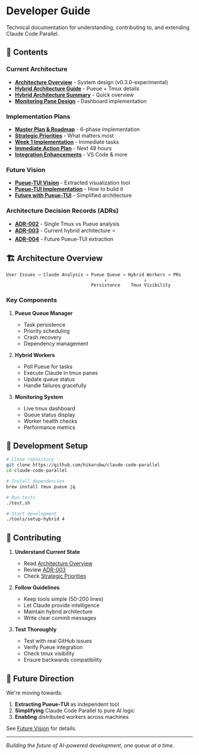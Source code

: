 # Developer Guide

Technical documentation for understanding, contributing to, and extending Claude Code Parallel.

## 📁 Contents

### Current Architecture
- **[Architecture Overview](current-architecture/ARCHITECTURE.md)** - System design (v0.3.0-experimental)
- **[Hybrid Architecture Guide](current-architecture/HYBRID-ARCHITECTURE-GUIDE.md)** - Pueue + Tmux details
- **[Hybrid Architecture Summary](current-architecture/HYBRID-ARCHITECTURE-SUMMARY.md)** - Quick overview
- **[Monitoring Pane Design](current-architecture/MONITORING-PANE-DESIGN.md)** - Dashboard implementation

### Implementation Plans
- **[Master Plan & Roadmap](implementation/MASTER-PLAN-AND-ROADMAP.md)** - 6-phase implementation
- **[Strategic Priorities](implementation/STRATEGIC-PRIORITIES.md)** - What matters most
- **[Week 1 Implementation](implementation/WEEK-1-IMPLEMENTATION-PLAN.md)** - Immediate tasks
- **[Immediate Action Plan](implementation/IMMEDIATE-ACTION-PLAN.md)** - Next 48 hours
- **[Integration Enhancements](implementation/INTEGRATION_ENHANCEMENTS.md)** - VS Code & more

### Future Vision
- **[Pueue-TUI Vision](future-vision/PUEUE-TUI-FUTURE-VISION.md)** - Extracted visualization tool
- **[Pueue-TUI Implementation](future-vision/PUEUE-TUI-IMPLEMENTATION-PLAN.md)** - How to build it
- **[Future with Pueue-TUI](future-vision/FUTURE-WITH-PUEUE-TUI.md)** - Simplified architecture

### Architecture Decision Records (ADRs)
- **[ADR-002](adr/ADR-002-SINGLE-TMUX-VS-PUEUE.md)** - Single Tmux vs Pueue analysis
- **[ADR-003](adr/ADR-003-HYBRID-PUEUE-TMUX.md)** - Current hybrid architecture ⭐
- **[ADR-004](adr/ADR-004-PUEUE-NATIVE-AND-PUEUE-TUI.md)** - Future Pueue-TUI extraction

## 🏗️ Architecture Overview

```
User Issues → Claude Analysis → Pueue Queue → Hybrid Workers → PRs
                                     ↓              ↓
                                Persistence    Tmux Visibility
```

### Key Components

1. **Pueue Queue Manager**
   - Task persistence
   - Priority scheduling
   - Crash recovery
   - Dependency management

2. **Hybrid Workers**
   - Poll Pueue for tasks
   - Execute Claude in tmux panes
   - Update queue status
   - Handle failures gracefully

3. **Monitoring System**
   - Live tmux dashboard
   - Queue status display
   - Worker health checks
   - Performance metrics

## 🔧 Development Setup

```bash
# Clone repository
git clone https://github.com/hikarubw/claude-code-parallel
cd claude-code-parallel

# Install dependencies
brew install tmux pueue jq

# Run tests
./test.sh

# Start development
./tools/setup-hybrid 4
```

## 📝 Contributing

1. **Understand Current State**
   - Read [Architecture Overview](current-architecture/ARCHITECTURE.md)
   - Review [ADR-003](adr/ADR-003-HYBRID-PUEUE-TMUX.md)
   - Check [Strategic Priorities](implementation/STRATEGIC-PRIORITIES.md)

2. **Follow Guidelines**
   - Keep tools simple (50-200 lines)
   - Let Claude provide intelligence
   - Maintain hybrid architecture
   - Write clear commit messages

3. **Test Thoroughly**
   - Test with real GitHub issues
   - Verify Pueue integration
   - Check tmux visibility
   - Ensure backwards compatibility

## 🚀 Future Direction

We're moving towards:
1. **Extracting Pueue-TUI** as independent tool
2. **Simplifying** Claude Code Parallel to pure AI logic
3. **Enabling** distributed workers across machines

See [Future Vision](future-vision/) for details.

---

*Building the future of AI-powered development, one queue at a time.*